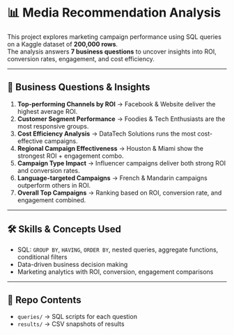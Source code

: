 # 📊 Media Recommendation Analysis

This project explores marketing campaign performance using SQL queries on a Kaggle dataset of **200,000 rows**.  
The analysis answers **7 business questions** to uncover insights into ROI, conversion rates, engagement, and cost efficiency.  

---

## 🔎 Business Questions & Insights

1. **Top-performing Channels by ROI** → Facebook & Website deliver the highest average ROI.  
2. **Customer Segment Performance** → Foodies & Tech Enthusiasts are the most responsive groups.  
3. **Cost Efficiency Analysis** → DataTech Solutions runs the most cost-effective campaigns.  
4. **Regional Campaign Effectiveness** → Houston & Miami show the strongest ROI + engagement combo.  
5. **Campaign Type Impact** → Influencer campaigns deliver both strong ROI and conversion rates.  
6. **Language-targeted Campaigns** → French & Mandarin campaigns outperform others in ROI.  
7. **Overall Top Campaigns** → Ranking based on ROI, conversion rate, and engagement combined.  

---

## 🛠️ Skills & Concepts Used

- SQL: `GROUP BY`, `HAVING`, `ORDER BY`, nested queries, aggregate functions, conditional filters  
- Data-driven business decision making  
- Marketing analytics with ROI, conversion, engagement comparisons  

---

## 📂 Repo Contents

- `queries/` → SQL scripts for each question  
- `results/` → CSV snapshots of results  
